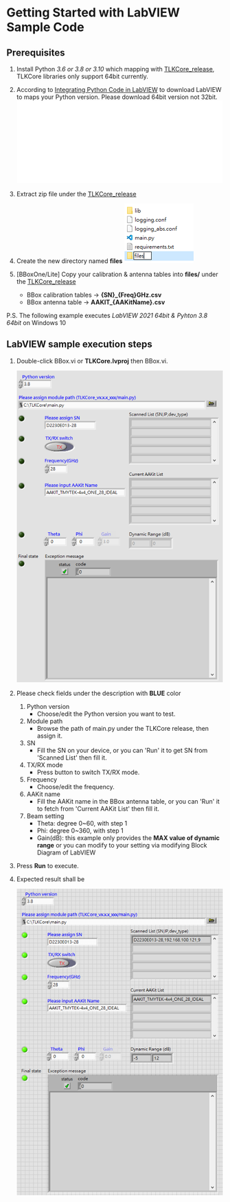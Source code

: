 # Getting Started with LabVIEW Sample Code

## Prerequisites

1. Install Python *3.6 or 3.8 or 3.10* which mapping with [TLKCore_release](/release), TLKCore libraries only support 64bit currently.
2. According to [Integrating Python Code in LabVIEW](https://www.ni.com/en/support/documentation/supplemental/18/installing-python-for-calling-python-code.html#section-1736000138) to download LabVIEW to maps your Python version. Please download 64bit version not 32bit.
   ![labview](/images/table_labview.svg)

3. Extract zip file under the [TLKCore_release](/release)
4. Create the new directory named **files**
   ![files](/images/TLKCore_release_files.png)
5. [BBoxOne/Lite] Copy your calibration & antenna tables into **files/** under the [TLKCore_release](/release)
   * BBox calibration tables -> **{SN}_{Freq}GHz.csv**
   * BBox antenna table -> **AAKIT_{AAKitName}.csv**

P.S. The following example executes *LabVIEW 2021 64bit & Pyhton 3.8 64bit* on Windows 10

## LabVIEW sample execution steps

1. Double-click BBox.vi or **TLKCore.lvproj** then BBox.vi.

   ![LabVIEW_BBOXOne](/images/LabVIEW_BBoxOne_init.png)

2. Please check fields under the description with **BLUE** color
   1. Python version
      * Choose/edit the Python version you want to test.
   2. Module path
      * Browse the path of main.py under the TLKCore release, then assign it.
   3. SN
      * Fill the SN on your device, or you can 'Run' it to get SN from 'Scanned List' then fill it.
   4. TX/RX mode
      * Press button to switch TX/RX mode.
   5. Frequency
      * Choose/edit the frequency.
   6. AAKit name
      * Fill the AAKit name in the BBox antenna table, or you can 'Run' it to fetch from 'Current AAKit List' then fill it.
   7. Beam setting
      * Theta: degree 0~60, with step 1
      * Phi: degree 0~360, with step 1
      * Gain(dB): this example only provides the **MAX value of dynamic range** or you can modify to your setting via modifying Block Diagram of LabVIEW
3. Press **Run** to execute.
4. Expected result shall be

   ![LabVIEW_BBoxOne_success](../../images/LabVIEW_BBoxOne_success.png)
